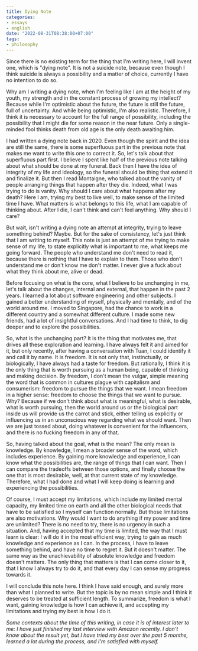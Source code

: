 ```yaml
---
title: Dying Note
categories:
- essays
- english
date: "2022-08-31T08:38:00+07:00"
tags:
- philosophy
---
```


Since there is no existing term for the thing that I'm writing here, I
will invent one, which is "dying note". It is not a suicide note,
because even though I think suicide is always a possibility and a matter
of choice, currently I have no intention to do so.

Why am I writing a dying note, when I'm feeling like I am at the height
of my youth, my strength and in the constant process of growing my
intellect? Because while I'm optimistic about the future, the future is
still the future, full of uncertainty. And while being optimistic, I'm
also realistic. Therefore, I think it is necessary to account for the
full range of possibility, including the possibility that I might die
for some reason in the near future. Only a single-minded fool thinks
death from old age is the only death awaiting him.

I had written a dying note back in 2020. Even though the spirit and the
idea are still the same, there is some superfluous part in the previous
note that makes me want to write this one to correct it. So, let's talk
about that superfluous part first. I believe I spent like half of the
previous note talking about what should be done at my funeral. Back then
I have the idea of integrity of my life and ideology, so the funeral
should be thing that extend it and finalize it. But then I read
Montaigne, who talked about the vanity of people arranging things that
happen after they die. Indeed, what I was trying to do is vanity. Why
should I care about what happens after my death? Here I am, trying my
best to live well, to make sense of the limited time I have. What
matters is what belongs to this life, what I am capable of thinking
about. After I die, I can't think and can't feel anything. Why should I
care?

But wait, isn't writing a dying note an attempt at integrity, trying to
leave something behind? Maybe. But for the sake of consistency, let's
just think that I am writing to myself. This note is just an attempt of
me trying to make sense of my life, to state explicitly what is
important to me, what keeps me going forward. The people who understand
me don't need to read it, because there is nothing that I have to
explain to them. Those who don't understand me or don't know me don't
matter. I never give a fuck about what they think about me, alive or
dead.

Before focusing on what is the core, what I believe to be unchanging in
me, let's talk about the changes, internal and external, that happen in
the past 2 years. I learned a lot about software engineering and other
subjects. I gained a better understanding of myself, physically and
mentally, and of the world around me. I moved to Singapore, had the
chance to work in a different country and a somewhat different culture.
I made some new friends, had a lot of insightful conversations. And I
had time to think, to dig deeper and to explore the possibilities.

So, what is the unchanging part? It is the thing that motivates me, that
drives all these exploration and learning. I have always felt it and
aimed for it, but only recently, after having a conversation with Tuan,
I could identify it and call it by name. It is freedom. It is not only
that, instinctually, or biologically, I have always had a taste for
freedom. But rationally, I think it is the only thing that is worth
pursuing as a human being, capable of thinking and making decision. By
freedom, I don't mean the vulgar, simple meaning the word that is common
in cultures plague with capitalism and consumerism: freedom to pursue
the things that we want. I mean freedom in a higher sense: freedom to
choose the things that we want to pursue. Why? Because if we don't think
about what is meaningful, what is desirable, what is worth pursuing,
then the world around us or the biological part inside us will provide
us the carrot and stick, either telling us explicitly or influencing us
in an unconscious way regarding what we should want. Then we are just
tossed about, doing whatever is convenient for the influencers, and
there is no fucking freedom in any of that.

So, having talked about the goal, what is the mean? The only mean is
knowledge. By knowledge, I mean a broader sense of the word, which
includes experience. By gaining more knowledge and experience, I can
know what the possibilities are, the range of things that I can want.
Then I can compare the tradeoffs between those options, and finally
choose the one that is most desirable, well, at that current state of my
knowledge. Therefore, what I had done and what I will keep doing is
learning and experiencing the possibilities.

Of course, I must accept my limitations, which include my limited mental
capacity, my limited time on earth and all the other biological needs
that have to be satisfied so I myself can function normally. But those
limitations are also motivations. Why would I want to do anything if my
power and time are unlimited? There is no need to try, there is no
urgency in such a situation. And, having accepted that my time is
limited, the way that I must learn is clear: I will do it in the most
efficient way, trying to gain as much knowledge and experience as I can.
In the process, I have to leave something behind, and have no time to
regret it. But it doesn't matter. The same way as the unachievability of
absolute knowledge and freedom doesn't matters. The only thing that
matters is that I can come closer to it, that I know I always try to do
it, and that every day I can sense my progress towards it.

I will conclude this note here. I think I have said enough, and surely
more than what I planned to write. But the topic is by no mean simple
and I think it deserves to be treated at sufficient length. To
summarize, freedom is what I want, gaining knowledge is how I can
achieve it, and accepting my limitations and trying my best is how I do
it.

*Some contexts about the time of this writing, in case it is of interest
later to me: I have just finished my last interview with Amazon
recently. I don't know about the result yet, but I have tried my best
over the past 5 months, learned a lot during the process, and I'm
satisfied with myself.*

